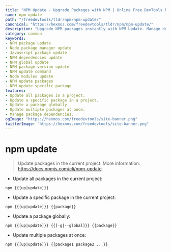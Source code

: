 ```yaml
---
title: "NPM Update - Upgrade Packages with NPM | Online Free DevTools by Hexmos"
name: npm-update
path: "/freedevtools/tldr/npm/npm-update/"
canonical: "https://hexmos.com/freedevtools/tldr/npm/npm-update/"
description: "Upgrade NPM packages instantly with NPM Update. Manage dependencies, update global packages and resolve conflicts easily. Free online tool, no registration required."
category: common
keywords:
- NPM package update
- Node package manager update
- Javascript package update
- NPM dependencies update
- NPM global update
- NPM package version update
- NPM update command
- Node modules update
- NPM update packages
- NPM update specific package
features:
- Update all packages in a project.
- Update a specific package in a project.
- Update a package globally.
- Update multiple packages at once.
- Manage package dependencies.
ogImage: "https://hexmos.com/freedevtools/site-banner.png"
twitterImage: "https://hexmos.com/freedevtools/site-banner.png"
---
```


# npm update

> Update packages in the current project.
> More information: <https://docs.npmjs.com/cli/npm-update>.

- Update all packages in the current project:

`npm {{[up|update]}}`

- Update a specific package in the current project:

`npm {{[up|update]}} {{package}}`

- Update a package globally:

`npm {{[up|update]}} {{[-g|--global]}} {{package}}`

- Update multiple packages at once:

`npm {{[up|update]}} {{package1 package2 ...}}`

